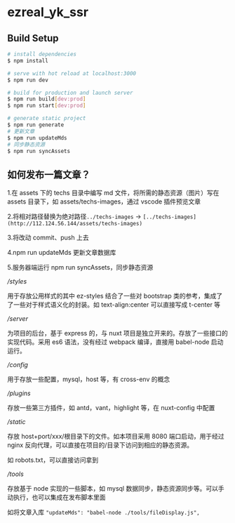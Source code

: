 # ezreal_yk_ssr

## Build Setup

```bash
# install dependencies
$ npm install

# serve with hot reload at localhost:3000
$ npm run dev

# build for production and launch server
$ npm run build[dev:prod]
$ npm run start[dev:prod]

# generate static project
$ npm run generate
# 更新文章
$ npm run updateMds
# 同步静态资源
$ npm run syncAssets
```

## 如何发布一篇文章？

1.在 assets 下的 techs 目录中编写 md 文件，将所需的静态资源（图片）写在 assets 目录下，如 assets/techs-images，通过 vscode 插件预览文章

2.将相对路径替换为绝对路径`../techs-images` -> `[../techs-images](http://112.124.56.144/assets/techs-images)`

3.将改动 commit、push 上去

4.npm run updateMds 更新文章数据库

5.服务器端运行 npm run syncAssets，同步静态资源

_/styles_

用于存放公用样式的其中 ez-styles 结合了一些对 bootstrap 类的参考，集成了了一些对于样式语义化的封装。如 text-align:center 可以直接写成 t-center 等

_/server_

为项目的后台，基于 express 的，与 nuxt 项目是独立开来的。存放了一些接口的实现代码。采用 es6 语法，没有经过 webpack 编译，直接用 babel-node 启动运行。

_/config_

用于存放一些配置，mysql，host 等，有 cross-env 的概念

_/plugins_

存放一些第三方插件，如 antd，vant，highlight 等，在 nuxt-config 中配置

_/static_

存放 host+port/xxx/根目录下的文件。如本项目采用 8080 端口启动，用于经过 nginx 反向代理，可以直接在项目的/目录下访问到相应的静态资源。

如 robots.txt，可以直接访问拿到

_/tools_

存放基于 node 实现的一些脚本，如 mysql 数据同步，静态资源同步等。可以手动执行，也可以集成在发布脚本里面

如将文章入库 `"updateMds": "babel-node ./tools/fileDisplay.js",`
